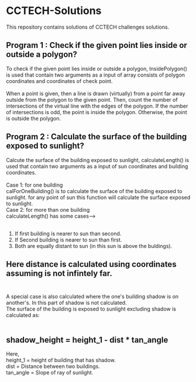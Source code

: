 # CCTECH-Solutions
This repository contains solutions of CCTECH challenges solutions.

## Program 1 : Check if the given point lies inside or outside a polygon?
To check if the given point lies inside or outside a polygon, InsidePolygon() is used that contain two arguments as a input of array consists of polygon coordinates and coordinates of check point.<br><br>
When a point is given, then a line is drawn (virtually) from a point far away outside from the polygon to the given point. Then, count the number of intersections of the virtual line with the edges of the polygon. If the number of intersections is odd, the point is inside the polygon. Otherwise, the point is outside the polygon.

## Program 2 : Calculate the surface of the building exposed to sunlight?
Calcute the surface of the building exposed to sunlight, calculateLength() is used that contain two arguments as a input of sun coordinates and building coordinates.<br><br>
Case 1: for one building<br>
calForOneBuilding() is to calculate the surface of the building exposed to sunlight.
for any point of sun this function will calculate the surface exposed to sunlight.<br>
Case 2: for more than one building<br>
calculateLength() has some cases--><br><br>
1. If first building is nearer to sun than second.<br>
2. If Second building is nearer to sun than first.<br>
3. Both are equally distant to sun (in this sun is above the buldings).<br>
## Here distance is calculated using coordinates assuming is not infintely far.<br><br>
A special case is also calculated where the one's building shadow is on another's. In this part of shadow is not calculated.<br>
The surface of the building is exposed to sunlight excluding shadow is calculated as:<br><br>
## shadow_height = height_1 - dist * tan_angle
Here,<br>
height_1 = height of building that has shadow.<br>
dist = Distance between two buildings.<br>
tan_angle = Slope of ray of sunlight.
